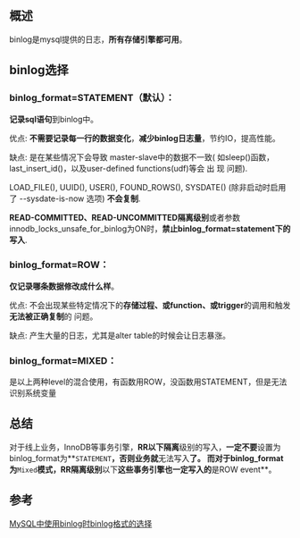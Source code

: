 ## 概述

binlog是mysql提供的日志，**所有存储引擎都可用**。



## binlog选择

### binlog_format=STATEMENT（默认）：

**记录sql语句**到binlog中。

优点: **不需要记录每一行的数据变化**，**减少binlog日志量**，节约IO，提高性能。

缺点: 是在某些情况下会导致 master-slave中的数据不一致( 如sleep()函数， last_insert_id()，以及user-defined functions(udf)等会 出 现 问题).

LOAD_FILE(), UUID(), USER(), FOUND_ROWS(), SYSDATE() (除非启动时启用了 --sysdate-is-now 选项) **不会复制**.

**READ-COMMITTED、READ-UNCOMMITTED隔离级别**或者参数innodb_locks_unsafe_for_binlog为ON时，**禁止binlog_format=statement下的写入**.



### binlog_format=ROW：

**仅记录哪条数据修改成什么样**。

优点: 不会出现某些特定情况下的**存储过程、或function、或trigger**的调用和触发**无法被正确复制**的 问题。

缺点: 产生大量的日志，尤其是alter table的时候会让日志暴涨。

### binlog_format=MIXED：

是以上两种level的混合使用，有函数用ROW，没函数用STATEMENT，但是无法识别系统变量



## 总结

对于线上业务，InnoDB等事务引擎，**RR以下隔离**级别的写入，**一定不要**设置为binlog_format为**`STATEMENT`**，否则业务就**无法写入**了。
而对于binlog_format为**`Mixed`**模式，**RR**隔离级别**以下**这些事务引擎也一定写入的**是ROW event**。



## 参考

[MySQL中使用binlog时binlog格式的选择](https://juejin.cn/user/377887733324024/posts)



